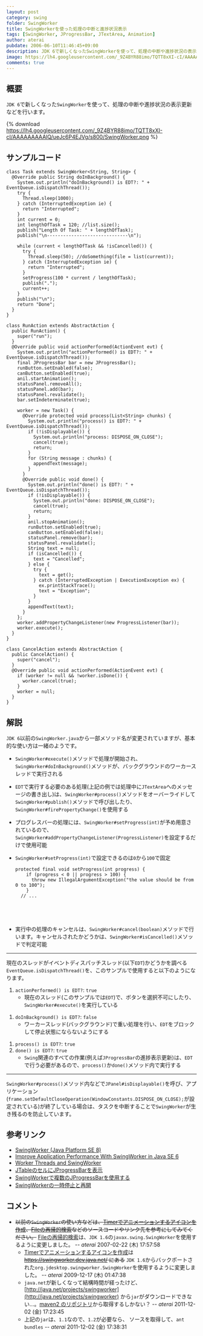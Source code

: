 ```yaml
---
layout: post
category: swing
folder: SwingWorker
title: SwingWorkerを使った処理の中断と進捗状況表示
tags: [SwingWorker, JProgressBar, JTextArea, Animation]
author: aterai
pubdate: 2006-06-10T11:46:45+09:00
description: JDK 6で新しくなったSwingWorkerを使って、処理の中断や進捗状況の表示更新などを行います。
image: https://lh4.googleusercontent.com/_9Z4BYR88imo/TQTT8xXI-cI/AAAAAAAAAlQ/ueJc6P4EJVg/s800/SwingWorker.png
comments: true
---
```

## 概要
`JDK 6`で新しくなった`SwingWorker`を使って、処理の中断や進捗状況の表示更新などを行います。

{% download https://lh4.googleusercontent.com/_9Z4BYR88imo/TQTT8xXI-cI/AAAAAAAAAlQ/ueJc6P4EJVg/s800/SwingWorker.png %}

## サンプルコード
<pre class="prettyprint"><code>class Task extends SwingWorker&lt;String, String&gt; {
  @Override public String doInBackground() {
    System.out.println("doInBackground() is EDT?: " + EventQueue.isDispatchThread());
    try {
      Thread.sleep(1000);
    } catch (InterruptedException ie) {
      return "Interrupted";
    }
    int current = 0;
    int lengthOfTask = 120; //list.size();
    publish("Length Of Task: " + lengthOfTask);
    publish("\n------------------------------\n");

    while (current &lt; lengthOfTask &amp;&amp; !isCancelled()) {
      try {
        Thread.sleep(50); //doSomething(file = list(current));
      } catch (InterruptedException ie) {
        return "Interrupted";
      }
      setProgress(100 * current / lengthOfTask);
      publish(".");
      current++;
    }
    publish("\n");
    return "Done";
  }
}

class RunAction extends AbstractAction {
  public RunAction() {
    super("run");
  }
  @Override public void actionPerformed(ActionEvent evt) {
    System.out.println("actionPerformed() is EDT?: " + EventQueue.isDispatchThread());
    final JProgressBar bar = new JProgressBar();
    runButton.setEnabled(false);
    canButton.setEnabled(true);
    anil.startAnimation();
    statusPanel.removeAll();
    statusPanel.add(bar);
    statusPanel.revalidate();
    bar.setIndeterminate(true);

    worker = new Task() {
      @Override protected void process(List&lt;String&gt; chunks) {
        System.out.println("process() is EDT?: " + EventQueue.isDispatchThread());
        if (!isDisplayable()) {
          System.out.println("process: DISPOSE_ON_CLOSE");
          cancel(true);
          return;
        }
        for (String message : chunks) {
          appendText(message);
        }
      }
      @Override public void done() {
        System.out.println("done() is EDT?: " + EventQueue.isDispatchThread());
        if (!isDisplayable()) {
          System.out.println("done: DISPOSE_ON_CLOSE");
          cancel(true);
          return;
        }
        anil.stopAnimation();
        runButton.setEnabled(true);
        canButton.setEnabled(false);
        statusPanel.remove(bar);
        statusPanel.revalidate();
        String text = null;
        if (isCancelled()) {
          text = "Cancelled";
        } else {
          try {
            text = get();
          } catch (InterruptedException | ExecutionException ex) {
            ex.printStackTrace();
            text = "Exception";
          }
        }
        appendText(text);
      }
    };
    worker.addPropertyChangeListener(new ProgressListener(bar));
    worker.execute();
  }
}

class CancelAction extends AbstractAction {
  public CancelAction() {
    super("cancel");
  }
  @Override public void actionPerformed(ActionEvent evt) {
    if (worker != null &amp;&amp; !worker.isDone()) {
      worker.cancel(true);
    }
    worker = null;
  }
}
</code></pre>

## 解説
`JDK 6`以前の`SwingWorker.java`から一部メソッド名が変更されていますが、基本的な使い方は一緒のようです。

- `SwingWorker#execute()`メソッドで処理が開始され、`SwingWorker#doInBackground()`メソッドが、バックグラウンドのワーカースレッドで実行される
- `EDT`で実行する必要のある処理(上記の例では処理中に`JTextArea`へのメッセージの書き出し)は、`SwingWorker#process()`メソッドをオーバーライドして`SwingWorker#publish()`メソッドで呼び出したり、`SwingWorker#firePropertyChange()`を使用する
- プログレスバーの処理には、`SwingWorker#setProgress(int)`が予め用意されているので、`SwingWorker#addPropertyChangeListener(ProgressListener)`を設定するだけで使用可能
- `SwingWorker#setProgress(int)`で設定できるのは`0`から`100`で固定
    
    <pre class="prettyprint"><code>protected final void setProgress(int progress) {
      if (progress &lt; 0 || progress &gt; 100) {
        throw new IllegalArgumentException("the value should be from 0 to 100");
      }
    // ...
</code></pre>
- 実行中の処理のキャンセルは、`SwingWorker#cancel(boolean)`メソッドで行います。キャンセルされたかどうかは、`SwingWorker#isCancelled()`メソッドで判定可能

<!-- dummy comment line for breaking list -->

- - - -
現在のスレッドがイベントディスパッチスレッド(以下`EDT`)かどうかを調べる`EventQueue.isDispatchThread()`を、このサンプルで使用すると以下のようになります。

1. `actionPerformed() is EDT?`: `true`
    - 現在のスレッド(このサンプルでは`EDT`)で、ボタンを選択不可にしたり、`SwingWorker#execute()`を実行している

<!-- dummy comment line for breaking list -->
1. `doInBackground() is EDT?`: `false`
    - ワーカースレッド(バックグラウンド)で重い処理を行い、`EDT`をブロックして停止状態にならないようにする

<!-- dummy comment line for breaking list -->
1. `process() is EDT?`: `true`
1. `done() is EDT?`: `true`
    - `Swing`関連のすべての作業(例えば`JProgressBar`の進捗表示更新)は、`EDT`で行う必要があるので、`process()`か`done()`メソッド内で実行する

<!-- dummy comment line for breaking list -->

- - - -
`SwingWorker#process()`メソッド内などで`JPanel#isDisplayable()`を呼び、アプリケーション(`frame.setDefaultCloseOperation(WindowConstants.DISPOSE_ON_CLOSE);`が設定されている)が終了している場合は、タスクを中断することで`SwingWorker`が生き残るのを防止しています。

## 参考リンク
- [SwingWorker (Java Platform SE 8)](https://docs.oracle.com/javase/jp/8/docs/api/javax/swing/SwingWorker.html)
- [Improve Application Performance With SwingWorker in Java SE 6](http://www.oracle.com/technetwork/articles/javase/swingworker-137249.html)
- [Worker Threads and SwingWorker](https://docs.oracle.com/javase/tutorial/uiswing/concurrency/worker.html)
- [JTableのセルにJProgressBarを表示](https://ateraimemo.com/Swing/TableCellProgressBar.html)
- [SwingWorkerで複数のJProgressBarを使用する](https://ateraimemo.com/Swing/TwoProgressBars.html)
- [SwingWorkerの一時停止と再開](https://ateraimemo.com/Swing/PauseResumeSwingWorker.html)

<!-- dummy comment line for breaking list -->

## コメント
- ~~以前の`SwingWorker`の使い方などは、[Timerでアニメーションするアイコンを作成](https://ateraimemo.com/Swing/AnimeIcon.html)、[Fileの再帰的検索](https://ateraimemo.com/Swing/RecursiveFileSearch.html)などのソースコードやリンク先を参考にしてみてください。~~ [Fileの再帰的検索](https://ateraimemo.com/Swing/RecursiveFileSearch.html)は、`JDK 1.6`の`javax.swing.SwingWorker`を使用するように変更しました。 -- *aterai* 2007-02-22 (木) 17:57:58
    - [Timerでアニメーションするアイコンを作成](https://ateraimemo.com/Swing/AnimeIcon.html)は ~~https://swingworker.dev.java.net/ にある~~ `JDK 1.6`からバックポートされた`org.jdesktop.swingworker.SwingWorker`を使用するように変更しました。 -- *aterai* 2009-12-17 (木) 01:47:38
    - `java.net`が新しくなって結構時間が経ったけど、[http://java.net/projects/swingworker](http://java.net/projects/swingworker) から`jar`がダウンロードできない…。[maven2 のリポジトリ](http://download.java.net/maven/2/org/jdesktop/swing-worker/1.1/)から取得するしかない？  -- *aterai* 2011-12-02 (金) 17:23:45
    - 上記の`jar`は、`1.1`なので、`1.2`が必要なら、 ソースを取得して、`ant bundles` -- *aterai* 2011-12-02 (金) 17:38:31

<!-- dummy comment line for breaking list -->
